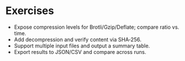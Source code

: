 # Exercises

- Expose compression levels for Brotli/Gzip/Deflate; compare ratio vs. time.
- Add decompression and verify content via SHA‑256.
- Support multiple input files and output a summary table.
- Export results to JSON/CSV and compare across runs.

